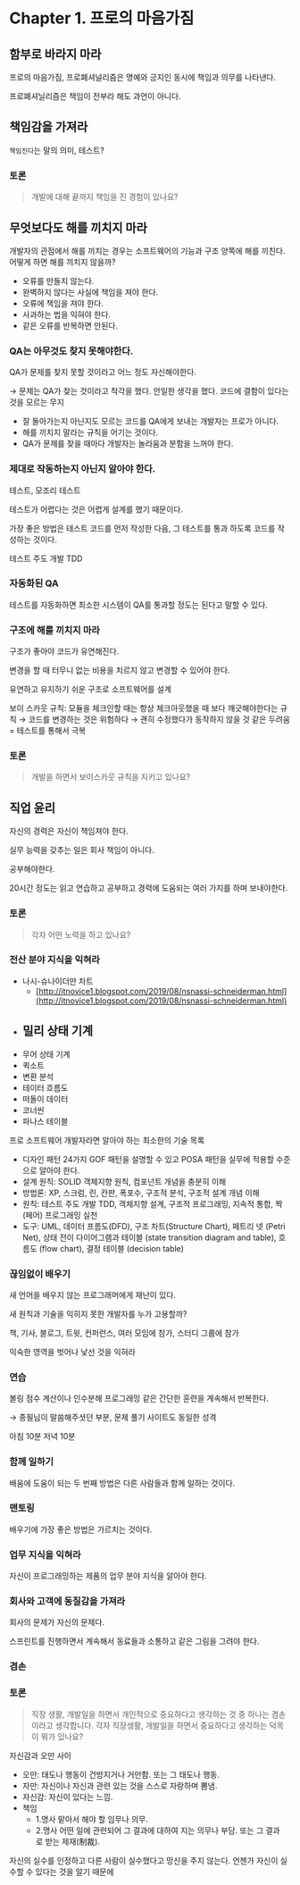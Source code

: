 # Chapter 1. 프로의 마음가짐

## 함부로 바라지 마라

프로의 마음가짐, 프로폐셔널리즘은 명예와 긍지인 동시에 책임과 의무를 나타낸다. 

프로폐셔닐리즘은 책임이 전부라 해도 과언이 아니다. 

## 책임감을 가져라

`책임진다`는 말의 의미, 테스트?

### 토론 
> 개발에 대해 끝까지 책임을 진 경험이 있나요?

## 무엇보다도 해를 끼치지 마라

개발자의 관점에서 해를 끼치는 경우는 소프트웨어의 기능과 구조 양쪽에 해를 끼친다. 어떻게 하면 해를 끼치지 않을까? 

- 오류를 만들지 않는다.
- 완벽하지 않다는 사실에 책임을 져야 한다.
- 오류에 책임을 져야 한다.
- 사과하는 법을 익혀야 한다.
- 같은 오류를 반복하면 안된다.

### QA는 아무것도 찾지 못해야한다.

QA가 문제를 찾지 못할 것이라고 어느 정도 자신해야한다. 

→ 문제는 QA가 찾는 것이라고 착각을 했다. 안일한 생각을 했다. 코드에 결함이 있다는 것을 모르는 무지 

- 잘 돌아가는지 아닌지도 모르는 코드를 QA에게 보내는 개발자는 프로가 아니다.
- 해를 끼치지 말라는 규칙을 어기는 것이다.
- QA가 문제를 찾을 때마다 개발자는 놀라움과 분함을 느꺼야 한다.

### 제대로 작동하는지 아닌지 알아야 한다.

테스트, 모조리 테스트

테스트가 어렵다는 것은 어렵게 설계를 했기 때문이다.

가장 좋은 방법은 테스트 코드를 먼저 작성한 다음, 그 테스트를 통과 하도록 코드를 작성하는 것이다. 

테스트 주도 개발 TDD 

### 자동화된 QA

테스트를 자동화하면 최소한 시스템이 QA를 통과할 정도는 된다고 말할 수 있다. 

### 구조에 해를 끼치지 마라

구조가 좋아야 코드가 유연해진다. 

변경을 할 때 터무니 없는 비용을 치르지 않고 변경할 수 있어야 한다. 

유연하고 유지하기 쉬운 구조로 소프트웨어를 설계

보이 스카웃 규칙: 모듈을 체크인할 때는 항상 체크아웃했을 때 보다 깨긋해야한다는 규칙 
→ 코드를 변경하는 것은 위험하다 → 괜히 수정했다가 동작하지 않을 것 같은 두려움 = 테스트를 통해서 극복 

### 토론
> 개발을 하면서 보이스카웃 규칙을 지키고 있나요?

## 직업 윤리

자신의 경력은 자신이 책임져야 한다. 

실무 능력을 갖추는 일은 회사 책임이 아니다. 

공부해야한다. 

20시간 정도는 읽고 연습하고 공부하고 경력에 도움되는 여러 가지를 하며 보내야한다. 

### 토론
> 각자 어떤 노력을 하고 있나요? 


### 전산 분야 지식을 익혀라

- 나시-슈나이더만 차트
    - [http://itnovice1.blogspot.com/2019/08/nsnassi-schneiderman.html](http://itnovice1.blogspot.com/2019/08/nsnassi-schneiderman.html)
- 밀리 상태 기계
    - 
- 무어 상태 기계
- 퀵소트
- 변환 분석
- 테이터 흐름도
- 떠돌이 데이터
- 코너씬
- 파나스 테이블

프로 소프트웨어 개발자라면 알아야 하는 최소한의 기술 목록

- 디자인 패턴 24가지 GOF 패턴을 설명할 수 있고 POSA 패턴을 실무에 적용할 수준으로 알아야 한다.
- 설계 원칙: SOLID 객체지향 원칙, 컴포넌트 개념을 충분히 이해
- 방법론: XP, 스크럼, 린, 칸판, 폭포수, 구조적 분석, 구조적 설계 개념 이해
- 원칙: 테스트 주도 개발 TDD, 객체지향 설계, 구조적 프로그래밍, 지속적 통합, 짝(페어) 프로그래밍 실천
- 도구: UML, 데이터 프름도(DFD), 구조 차트(Structure Chart), 페트리 넷 (Petri Net), 상태 전이 다이어그램과 테이블 (state transition diagram and table), 흐름도 (flow chart), 결정 테이블 (decision table)

### 끊임없이 배우기

새 언어을 배우지 않는 프로그래머에게 재난이 있다. 

새 원칙과 기술을 익히지 못한 개발자를 누가 고용할까? 

책, 기사, 블로그, 트윗, 컨퍼런스, 여러 모임에 참가, 스터디 그룹에 참가

익숙한 영역을 벗어나 낯선 것을 익혀라

### 연습

볼링 점수 계산이나 인수분해 프로그래밍 같은 간단한 훈련을 계속해서 반복한다. 

→ 종필님이 말씀해주셧던 부분, 문제 풀기 사이트도 동일한 성격 

아침 10분 저녁 10분 

### 함께 일하기

배움에 도움이 되는 두 번째 방법은 다른 사람들과 함께 일하는 것이다. 

### 맨토링

배우기에 가장 좋은 방법은 가르치는 것이다. 

### 업무 지식을 익혀라

자신이 프로그래밍하는 제품의 업무 분야 지식을 알아야 한다. 

### 회사와 고객에 동질감을 가져라

회사의 문제가 자신의 문제다.

스프린트를 진행하면서 계속해서 동료들과 소통하고 같은 그림을 그려야 한다. 

### 겸손

### 토론
> 직장 생활, 개발일을 하면서 개인적으로 중요하다고 생각하는 것 중  하나는 겸손이라고 생각합니다. 각자 직장생활, 개발일을 하면서 중요하다고 생각하는 덕목이 뭐가 있나요? 

자신감과 오만 사이 

- 오만: 태도나 행동이 건방지거나 거만함. 또는 그 태도나 행동.
- 자만: 자신이나 자신과 관련 있는 것을 스스로 자랑하며 뽐냄.
- 자신감: 자신이 있다는 느낌.
- 책임
    - 1.명사 맡아서 해야 할 임무나 의무.
    - 2.명사 어떤 일에 관련되어 그 결과에 대하여 지는 의무나 부담. 또는 그 결과로 받는 제재(制裁).

자신의 실수를 인정하고 다른 사람이 실수했다고 망신을 주지 않는다. 언젠가 자신이 실수할 수 있다는 것을 알기 때문에